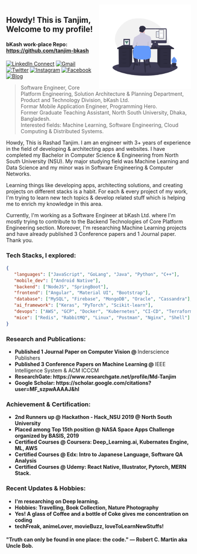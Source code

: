 <img align="right" alt="GIF" src="https://github.com/RashadTanjim/RashadTanjim/blob/master/animation.gif?raw=true" width="250" height="230" />

## Howdy! This is Tanjim, Welcome to my profile!
#### bKash work-place Repo: https://github.com/tanjim-bkash

[![LinkedIn Connect](https://img.shields.io/badge/%20-Connect-black?color=222244&labelColor=000000&logo=linkedin&logoColor=f5f7fe)](https://www.linkedin.com/in/rashad-tanjim/)
[![Gmail](https://img.shields.io/badge/%20-Send%20Mail-black?color=222244&labelColor=000000&logo=gmail&logoColor=f5f7fe)](mailto:arnob.tanjim@gmail.com?subject=From%20GitHub&cc=rashad.tanjim@northsouth.edu&body=Howdy!,%20Contacting%20from%20GitHub)
[![Twitter](https://img.shields.io/badge/%20-twitter-black?color=222244&labelColor=000000&logo=twitter&logoColor=ffffff)](https://twitter.com/rashadtanjim)
[![Instagram](https://img.shields.io/badge/%20-Instagram-black?color=222244&labelColor=000000&logo=instagram&logoColor=ffffff)](https://www.instagram.com/arnobtanjim/)
[![Facebook](https://img.shields.io/badge/%20-Facebook-black?color=222244&labelColor=000000&logo=facebook&logoColor=ffffff)](https://www.facebook.com/arnobtanjim)
[![Blog](https://img.shields.io/badge/%20-Blog-black?color=222244&labelColor=000000&logo=blogger&logoColor=ffffff)](https://www.towardsharing.com)

> Software Engineer, Core Platform Engineering, Solution Architecture & Planning Department, Product and Technology Division, bKash Ltd. <br />
> Formar Mobile Application Engineer, Programming Hero. <br />
> Former Graduate Teaching Assistant, North South University, Dhaka, Bangladesh. <br />
> Interested fields: Machine Learning, Software Engineering, Cloud Computing & Distributed Systems.

Howdy, This is Rashad Tanjim. I am an engineer with 3+ years of experience in the field of developing & architecting apps and websites. I have completed my Bachelor in Computer Science & Engineering from North South University (NSU). My major studying field was Machine Learning and Data Science and my minor was in Software Engineering & Computer Networks.

Learning things like developing apps, architecting solutions, and creating projects on different stacks is a habit. For each & every project of my work, I'm trying to learn new tech topics & develop related stuff which is helping me to enrich my knowledge in this area.

Currently, I'm working as a Software Engineer at bKash Ltd. where I'm mostly trying to contribute to the Backend Technologies of Core Platform Engineering section. Moreover, I'm researching Machine Learning projects and have already published 3 Conference papers and 1 Journal paper. Thank you.


### Tech Stacks, I explored:

```json
{
   "languages": ["JavaScript", "GoLang", "Java", "Python", "C++"],
   "mobile_dev": ["Android Native"],
   "backend": ["NodeJS", "SpringBoot"],
   "frontend": ["Angular", "Material UI", "Bootstrap"],
   "database": ["MySQL", "Firebase", "MongoDB", "Oracle", "Cassandra"],
   "ai_framework": ["Keras", "PyTorch", "Scikit-learn"],
   "devops": ["AWS", "GCP", "Docker", "Kubernetes", "CI-CD", "Terraform"],
   "mice": ["Redis", "RabbitMQ", "Linux", "Postman", "Nginx", "Shell"]
}
```

### Research and Publications:
<ul><li>
     <b>Published 1 Journal Paper on Computer Vision @ </b> Inderscience Publishers
   </li>  
   <li>
     <b>Published 3 Conference Papers on Machine Learning @ </b> IEEE Intelligence System & ACM ICCCM
   </li>
   <li>
     <b> ResearchGate: https://www.researchgate.net/profile/Md-Tanjim
   </li>  
    <li>
     <b> Google Scholar: https://scholar.google.com/citations?user=MF_szpwAAAAJ&hl
   </li>
   </ul>
   
### Achievement & Certification:
<ul>
  <li>
     <b>2nd Runners up @ </b> Hackathon - Hack_NSU 2019 @ North South University
   </li>
  <li>
     <b>Placed among Top 15th position @ </b> NASA Space Apps Challenge organized by BASIS, 2019
   </li> 
   <li>
     <b>Certified Courses @ Coursera: </b> Deep_Learning.ai, Kubernates Engine, ML, AWS
   </li>
   <li>
     <b>Certified Courses @ Edx: </b> Intro to Japanese Language, Software QA Analysis   
   </li>
   <li>
     <b>Certified Courses @ Udemy:</b> React Native, Illustrator, Pytorch, MERN Stack.
   </li>
</ul>

### Recent Updates & Hobbies:
- I'm researching on Deep learning.
- Hobbies: Travelling, Book Collection, Nature Photography 
- Yes! A glass of Coffee and a bottle of Coke gives me concentration on coding
- techFreak, animeLover, movieBuzz, loveToLearnNewStuffs!


#### "Truth can only be found in one place: the code." ― Robert C. Martin aka Uncle Bob.
